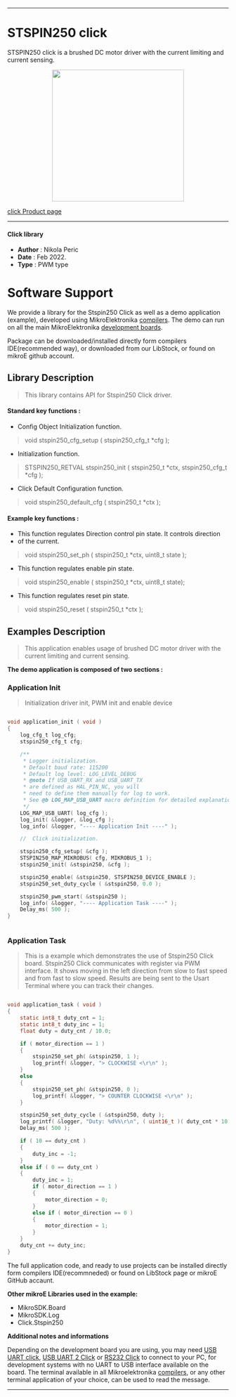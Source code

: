 
---
# STSPIN250 click

STSPIN250 click is a brushed DC motor driver with the current limiting and current sensing. 

<p align="center">
  <img src="https://download.mikroe.com/images/click_for_ide/stspin250_click.png" height=300px>
</p>


[click Product page](https://www.mikroe.com/stspin250-click)

---


#### Click library 

- **Author**        : Nikola Peric
- **Date**          : Feb 2022.
- **Type**          : PWM type


# Software Support

We provide a library for the Stspin250 Click 
as well as a demo application (example), developed using MikroElektronika 
[compilers](https://shop.mikroe.com/compilers). 
The demo can run on all the main MikroElektronika [development boards](https://shop.mikroe.com/development-boards).

Package can be downloaded/installed directly form compilers IDE(recommended way), or downloaded from our LibStock, or found on mikroE github account. 

## Library Description

> This library contains API for Stspin250 Click driver.

#### Standard key functions :

- Config Object Initialization function.
> void stspin250_cfg_setup ( stspin250_cfg_t *cfg ); 
 
- Initialization function.
> STSPIN250_RETVAL stspin250_init ( stspin250_t *ctx, stspin250_cfg_t *cfg );

- Click Default Configuration function.
> void stspin250_default_cfg ( stspin250_t *ctx );


#### Example key functions :

- This function regulates Direction control pin state. It controls direction
- of the current.
> void stspin250_set_ph ( stspin250_t *ctx, uint8_t state );
 
- This function regulates enable pin state.
> void stspin250_enable ( stspin250_t *ctx, uint8_t state);

- This function regulates reset pin state.
> void stspin250_reset ( stspin250_t *ctx );

## Examples Description

> This application enables usage of brushed DC motor driver with the current limiting and current sensing.

**The demo application is composed of two sections :**

### Application Init 

> Initialization driver init, PWM init and enable device


```c

void application_init ( void )
{
    log_cfg_t log_cfg;
    stspin250_cfg_t cfg;

    /** 
     * Logger initialization.
     * Default baud rate: 115200
     * Default log level: LOG_LEVEL_DEBUG
     * @note If USB_UART_RX and USB_UART_TX 
     * are defined as HAL_PIN_NC, you will 
     * need to define them manually for log to work. 
     * See @b LOG_MAP_USB_UART macro definition for detailed explanation.
     */
    LOG_MAP_USB_UART( log_cfg );
    log_init( &logger, &log_cfg );
    log_info( &logger, "---- Application Init ----" );

    //  Click initialization.

    stspin250_cfg_setup( &cfg );
    STSPIN250_MAP_MIKROBUS( cfg, MIKROBUS_1 );
    stspin250_init( &stspin250, &cfg );

    stspin250_enable( &stspin250, STSPIN250_DEVICE_ENABLE );
    stspin250_set_duty_cycle ( &stspin250, 0.0 );

    stspin250_pwm_start( &stspin250 );
    log_info( &logger, "---- Application Task ----" );
    Delay_ms( 500 );
}
  
```

### Application Task

>  This is a example which demonstrates the use of Stspin250 Click board.
>  Stspin250 Click communicates with register via PWM interface.
>  It shows moving in the left direction from slow to fast speed
>  and from fast to slow speed.
>  Results are being sent to the Usart Terminal where you can track their changes.

```c

void application_task ( void )
{
    static int8_t duty_cnt = 1;
    static int8_t duty_inc = 1;
    float duty = duty_cnt / 10.0;

    if ( motor_direction == 1 )
    {
        stspin250_set_ph( &stspin250, 1 );
        log_printf( &logger, "> CLOCKWISE <\r\n" );
    }
    else
    {
        stspin250_set_ph( &stspin250, 0 );
        log_printf( &logger, "> COUNTER CLOCKWISE <\r\n" );
    }

    stspin250_set_duty_cycle ( &stspin250, duty );
    log_printf( &logger, "Duty: %d%%\r\n", ( uint16_t )( duty_cnt * 10 ) );
    Delay_ms( 500 );

    if ( 10 == duty_cnt ) 
    {
        duty_inc = -1;
    }
    else if ( 0 == duty_cnt ) 
    {
        duty_inc = 1;
        if ( motor_direction == 1 )
        {
            motor_direction = 0;
        }
        else if ( motor_direction == 0 )
        {
            motor_direction = 1;
        }
    }
    duty_cnt += duty_inc;
}


```

The full application code, and ready to use projects can be  installed directly form compilers IDE(recommneded) or found on LibStock page or mikroE GitHub accaunt.

**Other mikroE Libraries used in the example:** 

- MikroSDK.Board
- MikroSDK.Log
- Click.Stspin250

**Additional notes and informations**

Depending on the development board you are using, you may need 
[USB UART click](https://shop.mikroe.com/usb-uart-click), 
[USB UART 2 Click](https://shop.mikroe.com/usb-uart-2-click) or 
[RS232 Click](https://shop.mikroe.com/rs232-click) to connect to your PC, for 
development systems with no UART to USB interface available on the board. The 
terminal available in all Mikroelektronika 
[compilers](https://shop.mikroe.com/compilers), or any other terminal application 
of your choice, can be used to read the message.



---
